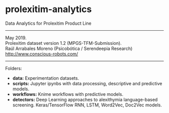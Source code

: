# prolexitim-analytics
Data Analytics for Prolexitim Product Line
<hr>
May 2019.<br> Prolexitim dataset version 1.2 (MPGS-TFM-Submission).<br> 
Raúl Arrabales Moreno (Psicobótica / Serendeepia Research)<br>
<a target="_blank" href="http://www.conscious-robots.com/">http://www.conscious-robots.com/</a> <br>
<hr>

Folders: 
- **data:** Experimentation datasets. 
- **scripts:** Jupyter ipynbs with data processing, descriptive and predictive models.
- **workflows:** Knime workflows with predictive models. 
- **detectors:** Deep Learning approaches to alexithymia language-based screening. Keras/TensorFlow RNN, LSTM, Word2Vec, Doc2Vec models. 
